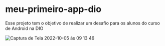 # meu-primeiro-app-dio
Esse projeto tem o objetivo de realizar um desafio para os alunos do curso de Android na DIO

![Captura de Tela 2022-10-05 às 09 13 46](https://user-images.githubusercontent.com/5827265/194057951-ee31a6b9-fe7c-4408-89c7-6cd2cef91bd1.png)

